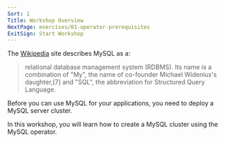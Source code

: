 ```yaml
---
Sort: 1
Title: Workshop Overview
NextPage: exercises/01-operator-prerequisites
ExitSign: Start Workshop
---
```



The [Wikipedia](https://en.wikipedia.org/wiki/MySQL) site describes MySQL as a:

> relational database management system (RDBMS). Its name is a combination of "My", the name of co-founder Michael Widenius's daughter,[7] and "SQL", the abbreviation for Structured Query Language.

Before you can use MySQL for your applications, you need to deploy a MySQL server cluster.

In this workshop, you will learn how to create a MySQL cluster using the MySQL operator.
